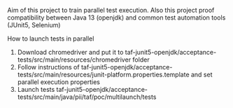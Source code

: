Aim of this project to train parallel test execution.
Also this project proof compatibility between Java 13 (openjdk) and common test automation tools (JUnit5, Selenium)

How to launch tests in parallel
1) Download chromedriver and put it to taf-junit5-openjdk/acceptance-tests/src/main/resources/chromedriver folder
2) Follow instructions of taf-junit5-openjdk/acceptance-tests/src/main/resources/junit-platform.properties.template and set parallel execution properties 
3) Launch tests taf-junit5-openjdk/acceptance-tests/src/main/java/pii/taf/poc/multilaunch/tests